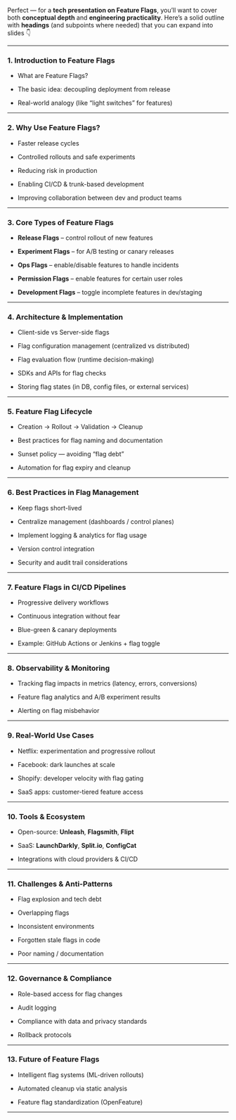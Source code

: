 

Perfect — for a **tech presentation on Feature Flags**, you’ll want to cover both **conceptual depth** and **engineering practicality**. Here’s a solid outline with **headings** (and subpoints where needed) that you can expand into slides 👇

---

### 1. **Introduction to Feature Flags**

- What are Feature Flags?
    
- The basic idea: decoupling deployment from release
    
- Real-world analogy (like “light switches” for features)
    

---

### 2. **Why Use Feature Flags?**

- Faster release cycles
    
- Controlled rollouts and safe experiments
    
- Reducing risk in production
    
- Enabling CI/CD & trunk-based development
    
- Improving collaboration between dev and product teams
    

---

### 3. **Core Types of Feature Flags**

- **Release Flags** – control rollout of new features
    
- **Experiment Flags** – for A/B testing or canary releases
    
- **Ops Flags** – enable/disable features to handle incidents
    
- **Permission Flags** – enable features for certain user roles
    
- **Development Flags** – toggle incomplete features in dev/staging
    

---

### 4. **Architecture & Implementation**

- Client-side vs Server-side flags
    
- Flag configuration management (centralized vs distributed)
    
- Flag evaluation flow (runtime decision-making)
    
- SDKs and APIs for flag checks
    
- Storing flag states (in DB, config files, or external services)
    

---

### 5. **Feature Flag Lifecycle**

- Creation → Rollout → Validation → Cleanup
    
- Best practices for flag naming and documentation
    
- Sunset policy — avoiding “flag debt”
    
- Automation for flag expiry and cleanup
    

---

### 6. **Best Practices in Flag Management**

- Keep flags short-lived
    
- Centralize management (dashboards / control planes)
    
- Implement logging & analytics for flag usage
    
- Version control integration
    
- Security and audit trail considerations
    

---

### 7. **Feature Flags in CI/CD Pipelines**

- Progressive delivery workflows
    
- Continuous integration without fear
    
- Blue-green & canary deployments
    
- Example: GitHub Actions or Jenkins + flag toggle
    

---

### 8. **Observability & Monitoring**

- Tracking flag impacts in metrics (latency, errors, conversions)
    
- Feature flag analytics and A/B experiment results
    
- Alerting on flag misbehavior
    

---

### 9. **Real-World Use Cases**

- Netflix: experimentation and progressive rollout
    
- Facebook: dark launches at scale
    
- Shopify: developer velocity with flag gating
    
- SaaS apps: customer-tiered feature access
    

---

### 10. **Tools & Ecosystem**

- Open-source: **Unleash**, **Flagsmith**, **Flipt**
    
- SaaS: **LaunchDarkly**, **Split.io**, **ConfigCat**
    
- Integrations with cloud providers & CI/CD
    

---

### 11. **Challenges & Anti-Patterns**

- Flag explosion and tech debt
    
- Overlapping flags
    
- Inconsistent environments
    
- Forgotten stale flags in code
    
- Poor naming / documentation
    

---

### 12. **Governance & Compliance**

- Role-based access for flag changes
    
- Audit logging
    
- Compliance with data and privacy standards
    
- Rollback protocols
    

---

### 13. **Future of Feature Flags**

- Intelligent flag systems (ML-driven rollouts)
    
- Automated cleanup via static analysis
    
- Feature flag standardization (OpenFeature)
    

---

